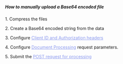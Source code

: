 <h5 className="h5-title">How to manually upload a Base64 encoded file</h5>

<p className="p-text-list">1. Compress the files</p>
<p className="p-text-list">2. Create a Base64 encoded string from the data</p>
<p className="p-text-list">3. Configure <a href='/api/settings/keys/' style="color: #8B99EE;">Client ID and Authorization headers</a></p>
<p className="p-text-list">4. Configure <a href='/api/docs/api-docs-v2/#/paths/api-v8-partner-documents/post' style="color: #8B99EE;">Document Processing</a> request parameters.</p> 
<p className="p-text-list">5. Submit the <a href='/api/docs/api-docs-v2/#/paths/api-v8-partner-documents/post' style="color: #8B99EE;">POST request for processing</a></p>
